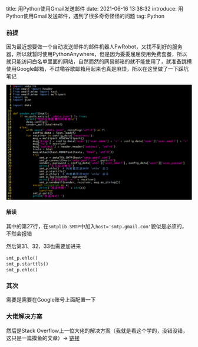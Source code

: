 title: 用Python使用Gmail发送邮件
date: 2021-06-16 13:38:32
introduce: 用Python使用Gmail发送邮件，遇到了很多奇奇怪怪的问题
tag: Python

### 前提
因为最近想要做一个自动发送邮件的邮件机器人FwRobot，又找不到好的服务器，所以就暂时使用PythonAnywhere，但是因为委委屈屈使用免费套餐，所以就只能访问白名单里面的网站，自然而然的网易邮箱的就不能使用了，就准备跳槽使用Google邮箱，不过嘞谷歌邮箱用起来也真是麻烦，所以在这里做了一下踩坑笔记

![源代码](/static/img/login-gmail/source-code.png)

#### 解读
其中的第27行，在`smtplib.SMTP`中加入`host='smtp.gmail.com'`貌似是必须的，不然会报错

然后第31、32、33也需要加进来

	smt_p.ehlo()
	smt_p.starttls()
	smt_p.ehlo()

### 其次
需要是需要在Google账号上面配置一下

### 大佬解决方案
然后是Stack Overflow上一位大佬的解决方案（我就是看这个学的，没错没错，这只是一篇摸鱼的文章）-> [链接](stackoverflow.com/questions/10147455/how-to-send-an-email-with-gmail-as-provider-using-python/27515833#27515833)
